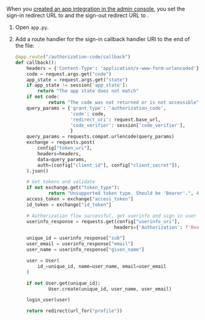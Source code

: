 When you [created an app integration in the admin console](#create-an-app-integration-in-the-admin-console), you set the sign-in redirect URL to <StackSnippet snippet="signinredirecturi" inline /> and the sign-out redirect URL to <StackSnippet snippet="signoutredirecturi" inline />.

1. Open `app.py`.
1. Add a route handler for the sign-in callback handler URI to the end of the file:

   ```py
   @app.route("/authorization-code/callback")
   def callback():
       headers = {'Content-Type': 'application/x-www-form-urlencoded'}
       code = request.args.get("code")
       app_state = request.args.get("state")
       if app_state != session['app_state']:
           return "The app state does not match"
       if not code:
               return "The code was not returned or is not accessible", 403
       query_params = {'grant_type': 'authorization_code',
                       'code': code,
                       'redirect_uri': request.base_url,
                       'code_verifier': session['code_verifier'],
                       }
       query_params = requests.compat.urlencode(query_params)
       exchange = requests.post(
           config["token_uri"],
           headers=headers,
           data=query_params,
           auth=(config["client_id"], config["client_secret"]),
       ).json()

       # Get tokens and validate
       if not exchange.get("token_type"):
               return "Unsupported token type. Should be 'Bearer'.", 403
       access_token = exchange["access_token"]
       id_token = exchange["id_token"]

       # Authorization flow successful, get userinfo and sign in user
       userinfo_response = requests.get(config["userinfo_uri"],
                                       headers={'Authorization': f'Bearer {access_token}'}).json()

       unique_id = userinfo_response["sub"]
       user_email = userinfo_response["email"]
       user_name = userinfo_response["given_name"]

       user = User(
           id_=unique_id, name=user_name, email=user_email
       )

       if not User.get(unique_id):
               User.create(unique_id, user_name, user_email)

       login_user(user)

       return redirect(url_for("profile"))
   ```
